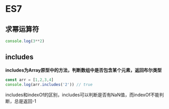 # ES7

## 求幂运算符

```js
console.log(3**2)
```

## includes

**includes为Array原型中的方法，判断数组中是否包含某个元素，返回布尔类型**

```js
const arr = [1,2,3,4]
console.log(arr.includes('2')) // true
```

<p class="tip-warn">
    includes和indexOf的区别，includes可以判断是否有NaN值，而indexOf不能判断，总是返回-1
</p>

